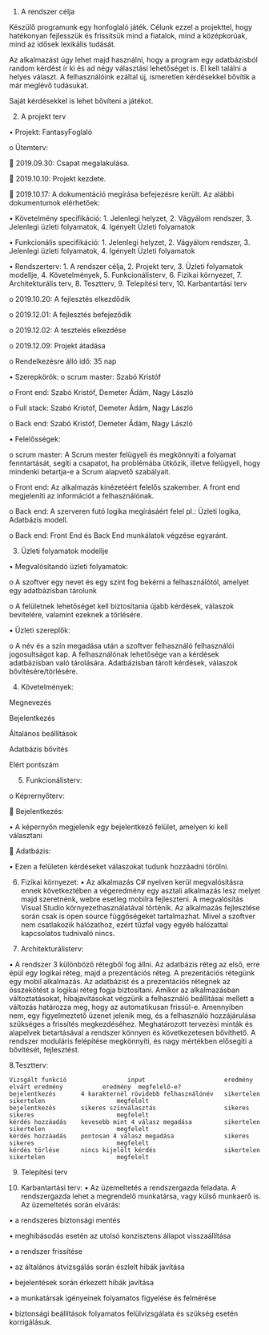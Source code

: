 1.	A rendszer célja

Készülő programunk egy honfoglaló játék. Célunk ezzel a projekttel, hogy hatékonyan fejlesszük és frissítsük mind a fiatalok, mind a középkorúak, mind az idősek lexikális tudását.

Az alkalmazást úgy lehet majd használni, hogy a program egy adatbázisból random kérdést ír ki és ad négy választási lehetőséget is. El kell találni a helyes választ. A felhasználóink ezáltal új, ismeretlen kérdésekkel bővítik a már meglévő tudásukat.

Saját kérdésekkel is lehet bővíteni a játékot.

2.	A projekt terv

•	Projekt: FantasyFoglaló

o	Ütemterv:

	2019.09.30: Csapat megalakulása.

	2019.10.10: Projekt kezdete.

	2019.10.17: A dokumentáció megírása befejezésre került. Az alábbi dokumentumok elérhetőek:

•	Követelmény specifikáció: 1. Jelenlegi helyzet, 2. Vágyálom rendszer, 3. Jelenlegi üzleti folyamatok, 4. Igényelt Üzleti folyamatok

•	Funkcionális specifikáció: 1. Jelenlegi helyzet, 2. Vágyálom rendszer, 3. Jelenlegi üzleti folyamatok, 4. Igényelt Üzleti folyamatok

•	Rendszerterv: 1. A rendszer célja, 2. Projekt terv, 3. Üzleti folyamatok modellje, 4. Követelmények, 5. Funkcionálisterv, 6. Fizikai környezet, 7. Architekturális terv, 8. Tesztterv, 9. Telepítési terv, 10. Karbantartási terv

o	2019.10.20: A fejlesztés elkezdődik

o	2019.12.01: A fejlesztés befejeződik

o	2019.12.02: A tesztelés elkezdése

o	2019.12.09: Projekt átadása

o	Rendelkezésre álló idő: 35 nap

•	Szerepkörök:
o	scrum master: Szabó Kristóf

o	Front end: Szabó Kristóf, Demeter Ádám, Nagy László

o	Full stack: Szabó Kristóf, Demeter Ádám, Nagy László

o	Back end: Szabó Kristóf, Demeter Ádám, Nagy László


•	Felelősségek:

o	scrum master: A Scrum mester felügyeli és megkönnyíti a folyamat fenntartását, segíti a csapatot, ha problémába ütközik, illetve felügyeli, hogy mindenki betartja-e a Scrum alapvető szabályait.

o	Front end: Az alkalmazás kinézetéért felelős szakember. A front end megjeleníti az információt a felhasználónak.

o	Back end: A szerveren futó logika megírásáért felel pl.:
Üzleti logika, Adatbázis modell.

o	Back end: Front End és Back End munkálatok végzése egyaránt.


3. Üzleti folyamatok modellje

•	Megvalósítandó üzleti folyamatok:

o	A szoftver egy nevet és egy színt fog bekérni a felhasználótól, amelyet egy adatbázisban tárolunk

o	A felületnek lehetőséget kell biztosítania újabb kérdések, válaszok bevitelére, valamint ezeknek a törlésére.

•	Üzleti szereplők:

o	A név és a szín megadása után a szoftver felhasználó felhasználói jogosultságot kap. A felhasználónak lehetősége van a kérdések adatbázisban való tárolására. Adatbázisban tárolt kérdések, válaszok bővítésére/törlésére.

4. Követelmények:

Megnevezés

Bejelentkezés

Általános beállítások

Adatbázis bővítés

Elért pontszám


 
5. Funkcionálisterv:

o	Képrernyőterv:

	Bejelentkezés:

•	A képernyőn megjelenik egy bejelentkező felület, amelyen ki kell választani 

	Adatbázis: 

•	Ezen a felületen kérdéseket válaszokat tudunk hozzáadni törölni.


6. Fizikai környezet:
•	Az alkalmazás C# nyelven kerül megvalósításra ennek következtében a végeredmény egy asztali alkalmazás lesz melyet majd szeretnénk, webre esetleg mobilra fejleszteni. A megvalósítás Visual Studio környezethasználatával történik. Az alkalmazás fejlesztése során csak is open source függőségeket tartalmazhat. Mivel a szoftver nem csatlakozik hálózathoz, ezért tűzfal vagy egyéb hálózattal kapcsolatos tudnivaló nincs.

7. Architekturálisterv:

•	A rendszer 3 különböző rétegből fog állni. Az adatbázis réteg az első, erre épül egy logikai réteg, majd a prezentációs réteg. A prezentációs rétegünk egy mobil alkalmazás. Az adatbázist és a prezentációs rétegnek az összekötést a logikai réteg fogja biztosítani. Amikor az alkalmazásban változtatásokat, hibajavításokat végzünk a felhasználó beállításai mellett a változás határozza meg, hogy az automatikusan frissül-e. Amennyiben nem, egy figyelmeztető üzenet jelenik meg, és a felhasználó hozzájárulása szükséges a frissítés megkezdéséhez. Meghatározott tervezési minták és alapelvek betartásával a rendszer könnyen és következetesen bővíthető. A rendszer moduláris felépítése megkönnyíti, és nagy mértékben elősegíti a bővítését, fejlesztést.

8.Tesztterv:

    Vizsgált funkció      	         input	                    eredmény                elvárt eredmény           eredmény  megfelelő-e?
    bejelentkezés       4 karakternél rövidebb felhasználónév 	sikertelen	            sikertelen	                  megfelelt
    bejelentkezés       sikeres színválasztás	                sikeres	                sikeres	                      megfelelt
    kérdés hozzáadás    kevesebb mint 4 válasz megadása	        sikertelen	            sikertelen	                  megfelelt
    kérdés hozzáadás	pontosan 4 válasz megadása	            sikeres	                sikeres	                      megfelelt
    kérdés törlése	    nincs kijelölt kérdés	                sikertelen	            sikertelen	                  megfelelt

9. Telepítési terv

10. Karbantartási terv:
•	Az üzemeltetés a rendszergazda feladata. A rendszergazda lehet a megrendelő munkatársa, vagy külső munkaerő is. Az üzemeltetés során elvárás:

•	a rendszeres biztonsági mentés

•	meghibásodás esetén az utolsó konzisztens állapot visszaállítása

•	a rendszer frissítése

•	az általános átvizsgálás során észlelt hibák javítása

•	bejelentések során érkezett hibák javítása

•	a munkatársak igényeinek folyamatos figyelése és felmérése

•	biztonsági beállítások folyamatos felülvizsgálata és szükség esetén korrigálásuk.

